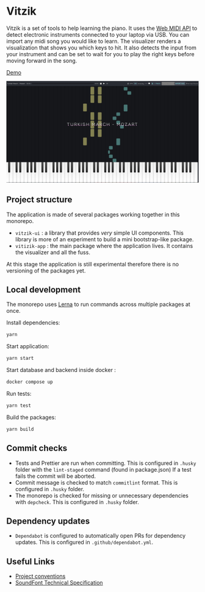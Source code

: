 # Vitzik

Vitzik is a set of tools to help learning the piano. It uses the [Web MIDI API](https://developer.mozilla.org/en-US/docs/Web/API/Web_MIDI_API) to detect electronic instruments connected to your laptop via USB. You can import any midi song you would like to learn. The visualizer renders a visualization that shows you which keys to hit. It also detects the input from your instrument and can be set to wait for you to play the right keys before moving forward in the song.

[Demo](https://sinamaltess.github.io/vitzik/)

![demo image](docs/img/demo.jpg)

## Project structure

The application is made of several packages working together in this monorepo.

- `vitzik-ui` : a library that provides _very_ simple UI components. This library is more of an experiment to build a mini bootstrap-like package.
- `vitizik-app` : the main package where the application lives. It contains the visualizer and all the fuss.

At this stage the application is still experimental therefore there is no versioning of the packages yet.

## Local development

The monorepo uses [Lerna](https://lerna.js.org/) to run commands across multiple packages at once.

Install dependencies:

```sh
yarn
```

Start application:

```sh
yarn start
```

Start database and backend inside docker :

```sh
docker compose up
```

Run tests:

```sh
yarn test
```

Build the packages:

```sh
yarn build
```

## Commit checks

- Tests and Prettier are run when committing. This is configured in `.husky` folder with the `lint-staged` command (found in package.json) If a test fails the commit will be aborted.
- Commit message is checked to match `commitlint` format. This is configured in `.husky` folder.
- The monorepo is checked for missing or unnecessary dependencies with `depcheck`. This is configured in `.husky` folder.

## Dependency updates

- `Dependabot` is configured to automatically open PRs for dependency updates. This is configured in `.github/dependabot.yml`.

## Useful Links

- [Project conventions](docs/project_conventions.md)
- [SoundFont Technical Specification](https://freepats.zenvoid.org/sf2/sfspec24.pdf)
